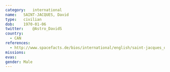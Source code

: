 ```yaml
---
category:	international
name:	SAINT-JACQUES, David
type:	civilian
dob:	1970-01-06
twitter:	@Astro_DavidS
country:
  - CAN
references:
  - http://www.spacefacts.de/bios/international/english/saint-jacques_david.htm
missions:
evas:
gender:	Male
---
```


